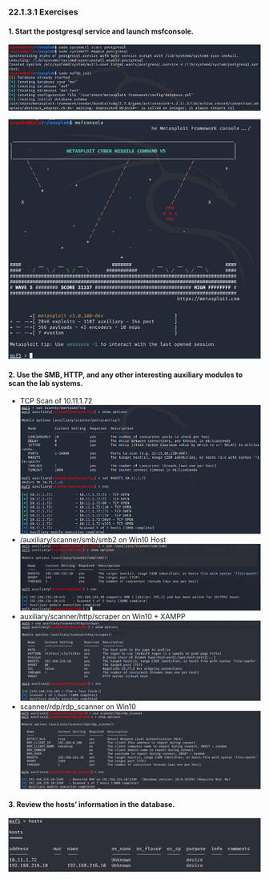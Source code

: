 ### 22.1.3.1 Exercises
#### 1. Start the postgresql service and launch msfconsole.

![image-20200730155137683](.22.1.3.1.assets/image-20200730155137683.png)

![image-20200730155212355](.22.1.3.1.assets/image-20200730155212355.png)

#### 2. Use the SMB, HTTP, and any other interesting auxiliary modules to scan the lab systems.

- TCP Scan of 10.11.1.72
  ![image-20200730162556007](.22.1.3.1.assets/image-20200730162556007.png)
- /auxiliary/scanner/smb/smb2 on Win10 Host
  ![image-20200730191439263](.22.1.3.1.assets/image-20200730191439263.png)
- auxiliary/scanner/http/scraper on Win10 + XAMPP
  ![image-20200730191730505](.22.1.3.1.assets/image-20200730191730505.png)
- scanner/rdp/rdp_scanner on Win10
  ![image-20200730193029219](.22.1.3.1.assets/image-20200730193029219.png)

#### 3. Review the hosts’ information in the database.

![image-20200730193041985](.22.1.3.1.assets/image-20200730193041985.png)